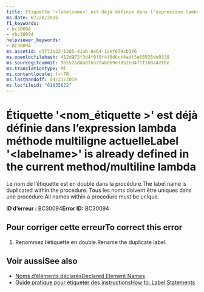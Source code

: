 ```yaml
---
title: Étiquette '<labelname>' est déjà définie dans l’expression lambda multiligne de la méthode actuelle
ms.date: 07/20/2015
f1_keywords:
- bc30094
- vbc30094
helpviewer_keywords:
- BC30094
ms.assetid: e3771a22-1205-41ab-8e64-12ef679cb376
ms.openlocfilehash: 412d975f3d4f0f9f4f0d6cf4adf5e66935de9338
ms.sourcegitcommit: 9b552addadfb57fab0b9e7852ed4f1f1b8a42f8e
ms.translationtype: MT
ms.contentlocale: fr-FR
ms.lasthandoff: 04/23/2019
ms.locfileid: "61935822"
---
```

# <a name="label-labelname-is-already-defined-in-the-current-methodmultiline-lambda"></a><span data-ttu-id="0773a-102">Étiquette '\<nom_étiquette >' est déjà définie dans l’expression lambda méthode multiligne actuelle</span><span class="sxs-lookup"><span data-stu-id="0773a-102">Label '\<labelname>' is already defined in the current method/multiline lambda</span></span>
<span data-ttu-id="0773a-103">Le nom de l’étiquette est en double dans la procédure.</span><span class="sxs-lookup"><span data-stu-id="0773a-103">The label name is duplicated within the procedure.</span></span> <span data-ttu-id="0773a-104">Tous les noms doivent être uniques dans une procédure.</span><span class="sxs-lookup"><span data-stu-id="0773a-104">All names within a procedure must be unique.</span></span>  
  
 <span data-ttu-id="0773a-105">**ID d’erreur :** BC30094</span><span class="sxs-lookup"><span data-stu-id="0773a-105">**Error ID:** BC30094</span></span>  
  
## <a name="to-correct-this-error"></a><span data-ttu-id="0773a-106">Pour corriger cette erreur</span><span class="sxs-lookup"><span data-stu-id="0773a-106">To correct this error</span></span>  
  
1. <span data-ttu-id="0773a-107">Renommez l’étiquette en double.</span><span class="sxs-lookup"><span data-stu-id="0773a-107">Rename the duplicate label.</span></span>  
  
## <a name="see-also"></a><span data-ttu-id="0773a-108">Voir aussi</span><span class="sxs-lookup"><span data-stu-id="0773a-108">See also</span></span>

- [<span data-ttu-id="0773a-109">Noms d’éléments déclarés</span><span class="sxs-lookup"><span data-stu-id="0773a-109">Declared Element Names</span></span>](../../visual-basic/programming-guide/language-features/declared-elements/declared-element-names.md)
- [<span data-ttu-id="0773a-110">Guide pratique pour étiqueter des instructions</span><span class="sxs-lookup"><span data-stu-id="0773a-110">How to: Label Statements</span></span>](../../visual-basic/programming-guide/program-structure/how-to-label-statements.md)
